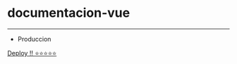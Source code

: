 # documentacion-vue
---
- Produccion

[Deploy !! ⭐️⭐️⭐️⭐️⭐️](https://sebarach.github.io/documentacion-vue/)
